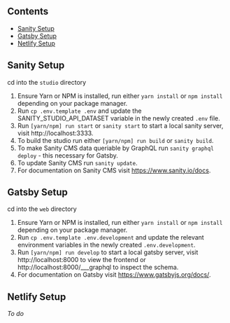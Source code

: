 ## Contents ##
  * [Sanity Setup](#markdown-header-sanity-setup)
  * [Gatsby Setup](#markdown-header-gatsby-setup)
  * [Netlify Setup](#markdown-header-netlify-setup)

## Sanity Setup ##
cd into the `studio` directory

1. Ensure Yarn or NPM is installed, run either `yarn install` or `npm install` depending on your package manager.
2. Run `cp .env.template .env` and update the SANITY_STUDIO_API_DATASET variable in the newly created `.env` file.
3. Run `[yarn/npm] run start` or `sanity start` to start a local sanity server, visit http://localhost:3333.
4. To build the studio run either `[yarn/npm] run build` or `sanity build`.
5. To make Sanity CMS data queriable by GraphQL run `sanity graphql deploy` - this necessary for Gatsby.
6. To update Sanity CMS run `sanity update`.
7. For documentation on Sanity CMS visit https://www.sanity.io/docs.

## Gatsby Setup ##
cd into the `web` directory

1. Ensure Yarn or NPM is installed, run either `yarn install` or `npm install` depending on your package manager.
2. Run `cp .env.template .env.development` and update the relevant environment variables in the newly created `.env.development`.
3. Run `[yarn/npm] run develop` to start a local gatsby server, visit http://localhost:8000 to view the frontend or http://localhost:8000/___graphql to inspect the schema.
4. For documentation on Gatsby visit https://www.gatsbyjs.org/docs/.

## Netlify Setup ##
_To do_
